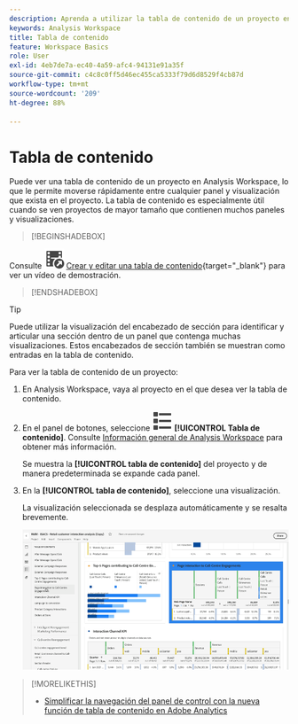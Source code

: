 ```yaml
---
description: Aprenda a utilizar la tabla de contenido de un proyecto en Analysis Workspace para acceder rápidamente a paneles y visualizaciones.
keywords: Analysis Workspace
title: Tabla de contenido
feature: Workspace Basics
role: User
exl-id: 4eb7de7a-ec40-4a59-afc4-94131e91a35f
source-git-commit: c4c8c0ff5d46ec455ca5333f79d6d8529f4cb87d
workflow-type: tm+mt
source-wordcount: '209'
ht-degree: 88%

---
```


# Tabla de contenido

Puede ver una tabla de contenido de un proyecto en Analysis Workspace, lo que le permite moverse rápidamente entre cualquier panel y visualización que exista en el proyecto. La tabla de contenido es especialmente útil cuando se ven proyectos de mayor tamaño que contienen muchos paneles y visualizaciones.

>[!BEGINSHADEBOX]

Consulte ![VideoCheckedOut](/help/assets/icons/VideoCheckedOut.svg) [Crear y editar una tabla de contenido](https://video.tv.adobe.com/v/26990/?quality=12&learn=on){target="_blank"} para ver un vídeo de demostración.

>[!ENDSHADEBOX]


>[!TIP]
>
>Puede utilizar la visualización del encabezado de sección para identificar y articular una sección dentro de un panel que contenga muchas visualizaciones. Estos encabezados de sección también se muestran como entradas en la tabla de contenido.
>


Para ver la tabla de contenido de un proyecto:

1. En Analysis Workspace, vaya al proyecto en el que desea ver la tabla de contenido.

1. En el panel de botones, seleccione ![ViewList](/help/assets/icons/ViewList.svg) **[!UICONTROL Tabla de contenido]**. Consulte [Información general de Analysis Workspace](/help/analysis-workspace/home.md) para obtener más información.<br/>

   Se muestra la **[!UICONTROL tabla de contenido]** del proyecto y de manera predeterminada se expande cada panel.

1. En la **[!UICONTROL tabla de contenido]**, seleccione una visualización.<br/>

   La visualización seleccionada se desplaza automáticamente y se resalta brevemente.

   ![TDC resaltada](assets/toc-highlighted.png)


>[!MORELIKETHIS]
>
>* [Simplificar la navegación del panel de control con la nueva función de tabla de contenido en Adobe Analytics](https://experienceleaguecommunities.adobe.com/t5/adobe-analytics-blogs/simplify-dashboard-navigation-with-the-new-table-of-contents/ba-p/731284?profile.language=es)
